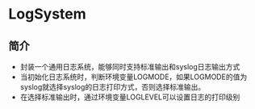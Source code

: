 # LogSystem
## 简介
- 封装一个通用日志系统，能够同时支持标准输出和syslog日志输出方式
- 当初始化日志系统时，判断环境变量LOGMODE，如果LOGMODE的值为syslog就选择syslog的日志打印方式，否则选择标准输出。
- 在选择标准输出时，通过环境变量LOGLEVEL可以设置日志的打印级别
